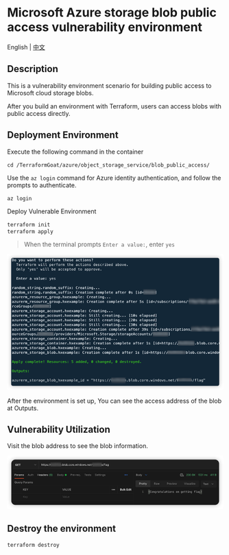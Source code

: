 # Microsoft Azure storage blob public access vulnerability environment

English | [中文](./README_CN.md)

## Description

This is a vulnerability environment scenario for building public access to Microsoft cloud storage blobs.

After you build an environment with Terraform, users can access blobs with public access directly.

## Deployment Environment

Execute the following command in the container

```shell
cd /TerraformGoat/azure/object_storage_service/blob_public_access/
```

Use the `az login` command for Azure identity authentication, and follow the prompts to authenticate.

```shell
az login
```

Deploy Vulnerable Environment

```shell
terraform init
terraform apply
```

> When the terminal prompts `Enter a value:`, enter `yes`

![image](../../../images/1650953021.png)

After the environment is set up, You can see the access address of the blob at Outputs.

## Vulnerability Utilization

Visit the blob address to see the blob information.

![image](../../../images/1650953175.png)

## Destroy the environment

```shell
terraform destroy
```
